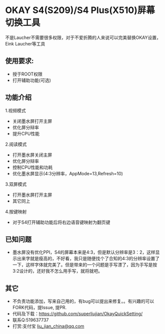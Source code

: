 # OKAY S4(S209)/S4 Plus(X510)屏幕切换工具
不是Laucher不需要很多权限，对于不爱折腾的人来说可以完美替换OKAY设置，Eink Laucher等工具

## 使用要求:
- 授于ROOT权限
- 打开辅助功能(可选)

## 功能介绍
1.视频模式
- 关闭墨水屏打开主屏
- 优化屏分辩率
- 提升CPU性能

2.阅读模式
- 打开墨水屏关闭主屏
- 优化屏分辩率
- 控制CPU性能和功耗
- 优化墨水屏显示(4:3分辨率，AppMode=13,Refresh=10)


3.双屏模式
- 打开墨水屏打开主屏
- 其它同上

4.按键映射
- 对于S4打开辅助功能后将右边语音键映射为翻页键

## 已知问题

- 墨水屏没有优化PPI，S4的屏幕本来是4:3，但是默认分辨率是3：2，这样显示出来字就是瘦高的，不好看，我只是随便找个了合知的4:3的分辨率设置了一下，这样字体就完美了。但是带来的一个问题是手写漂了，因为手写是按3:2设计的，还好我不怎么用手写，就将就吧。

## 其它
- 不负责功能添加，写来自己用的，有bug可以提出来修复。。有兴趣的可以FORK代码，提Issue, 提PR. 
- 代码及下载：https://github.com/superliujian/OkayQuickSetting/
- 联系Q:519637737
- 打赏:支付宝 liu_jian_china@qq.com
